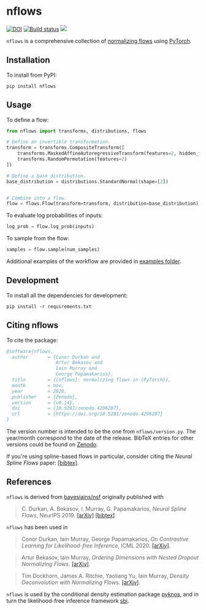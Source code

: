 # nflows

<a href="https://doi.org/10.5281/zenodo.4296287"><img src="https://zenodo.org/badge/DOI/10.5281/zenodo.4296287.svg" alt="DOI"></a>
<a href="https://github.com/bayesiains/nflows/actions/workflows/build_lint_test.yml"><img src="https://github.com/bayesiains/nflows/actions/workflows/build_lint_test.yml/badge.svg" alt="Build status"></a>
<a href="https://opensource.org/licenses/MIT"><img src="https://img.shields.io/badge/License-MIT-green.svg"></a>

`nflows` is a comprehensive collection of [normalizing flows](https://arxiv.org/abs/1912.02762) using [PyTorch](https://pytorch.org).

## Installation

To install from PyPI:
```
pip install nflows
```

## Usage

To define a flow:

```python
from nflows import transforms, distributions, flows

# Define an invertible transformation.
transform = transforms.CompositeTransform([
    transforms.MaskedAffineAutoregressiveTransform(features=2, hidden_features=4),
    transforms.RandomPermutation(features=2)
])

# Define a base distribution.
base_distribution = distributions.StandardNormal(shape=[2])


# Combine into a flow.
flow = flows.Flow(transform=transform, distribution=base_distribution)
```

To evaluate log probabilities of inputs:
```python
log_prob = flow.log_prob(inputs)
```

To sample from the flow:
```python
samples = flow.sample(num_samples)
```

Additional examples of the workflow are provided in [examples folder](examples/).

## Development

To install all the dependencies for development:
```
pip install -r requirements.txt
```

## Citing nflows

To cite the package:
```bibtex
@software{nflows,
  author       = {Conor Durkan and
                  Artur Bekasov and
                  Iain Murray and
                  George Papamakarios},
  title        = {{nflows}: normalizing flows in {PyTorch}},
  month        = nov,
  year         = 2020,
  publisher    = {Zenodo},
  version      = {v0.14},
  doi          = {10.5281/zenodo.4296287},
  url          = {https://doi.org/10.5281/zenodo.4296287}
}
```

The version number is intended to be the one from `nflows/version.py`. The year/month correspond to the date of the release. BibTeX entries for other versions could be found on [Zenodo](https://doi.org/10.5281/zenodo.4296286).

If you're using spline-based flows in particular, consider citing the _Neural Spline Flows_ paper: [[bibtex]](https://papers.nips.cc/paper/2019/file/7ac71d433f282034e088473244df8c02-Bibtex.bib).

## References
`nflows` is derived from [bayesiains/nsf](https://github.com/bayesiains/nsf) originally published with
> C. Durkan, A. Bekasov, I. Murray, G. Papamakarios, _Neural Spline Flows_, NeurIPS 2019.
> [[arXiv]](https://arxiv.org/abs/1906.04032) [[bibtex]](https://papers.nips.cc/paper/2019/file/7ac71d433f282034e088473244df8c02-Bibtex.bib)


`nflows` has been used in 
> Conor Durkan, Iain Murray, George Papamakarios, _On Contrastive Learning for Likelihood-free Inference_, ICML 2020.
> [[arXiv]](https://arxiv.org/abs/2002.03712).

> Artur Bekasov, Iain Murray, _Ordering Dimensions with Nested Dropout Normalizing Flows_.
> [[arXiv]](https://arxiv.org/abs/2006.08777).

> Tim Dockhorn, James A. Ritchie, Yaoliang Yu, Iain Murray, _Density Deconvolution with Normalizing Flows_.
> [[arXiv]](https://arxiv.org/abs/2006.09396).

`nflows` is used by the conditional density estimation package [pyknos](https://github.com/mackelab/pyknos), and in turn the likelihood-free inference framework [sbi](https://github.com/mackelab/sbi).
